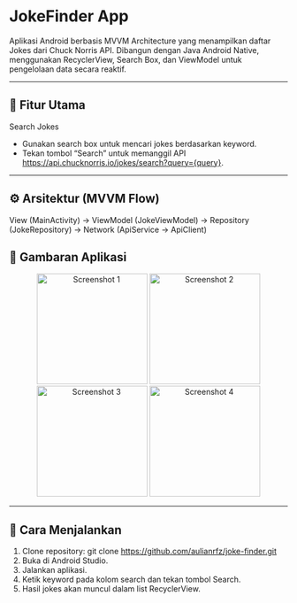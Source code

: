 # JokeFinder App

Aplikasi Android berbasis MVVM Architecture yang menampilkan daftar Jokes dari Chuck Norris API.
Dibangun dengan Java Android Native, menggunakan RecyclerView, Search Box, dan ViewModel untuk pengelolaan data secara reaktif.

---
## 🎯 Fitur Utama
Search Jokes
- Gunakan search box untuk mencari jokes berdasarkan keyword.
- Tekan tombol “Search” untuk memanggil API https://api.chucknorris.io/jokes/search?query={query}.

---
## ⚙️ Arsitektur (MVVM Flow)
View (MainActivity) -> ViewModel (JokeViewModel) -> Repository (JokeRepository) -> Network (ApiService → ApiClient)

## 🚀 Gambaran Aplikasi
<p align="center">
  <img src="https://github.com/user-attachments/assets/2b543549-cb4b-481e-a486-68c11de14e2a" alt="Screenshot 1" width="200" />
  <img src="https://github.com/user-attachments/assets/13e4eed7-a993-4184-b588-a0bcc24cf003" alt="Screenshot 2" width="200" />
  <img src="https://github.com/user-attachments/assets/4de68971-52f5-444e-a9db-2e5cdf87cf45" alt="Screenshot 3" width="200" />
  <img src="https://github.com/user-attachments/assets/68f23658-825d-4abd-945d-2bf329862efc" alt="Screenshot 4" width="200" />
</p>

---
## 🧩 Cara Menjalankan
1. Clone repository: git clone https://github.com/aulianrfz/joke-finder.git
2. Buka di Android Studio.
3. Jalankan aplikasi.
4. Ketik keyword pada kolom search dan tekan tombol Search.
5. Hasil jokes akan muncul dalam list RecyclerView.
